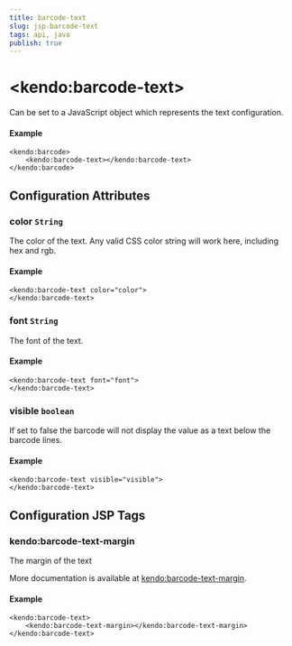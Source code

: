 ```yaml
---
title: barcode-text
slug: jsp-barcode-text
tags: api, java
publish: true
---
```


# \<kendo:barcode-text\>

Can be set to a JavaScript object which represents the text configuration.

#### Example
    <kendo:barcode>
        <kendo:barcode-text></kendo:barcode-text>
    </kendo:barcode>

## Configuration Attributes

### color `String`

The color of the text. Any valid CSS color string will work here, including hex and rgb.

#### Example
    <kendo:barcode-text color="color">
    </kendo:barcode-text>

### font `String`

The font of the text.

#### Example
    <kendo:barcode-text font="font">
    </kendo:barcode-text>

### visible `boolean`

If set to false the barcode will not display the value as a text below the barcode lines.

#### Example
    <kendo:barcode-text visible="visible">
    </kendo:barcode-text>


##  Configuration JSP Tags

### kendo:barcode-text-margin

The margin of the text

More documentation is available at [kendo:barcode-text-margin](barcode/text-margin).

#### Example

    <kendo:barcode-text>
        <kendo:barcode-text-margin></kendo:barcode-text-margin>
    </kendo:barcode-text>

